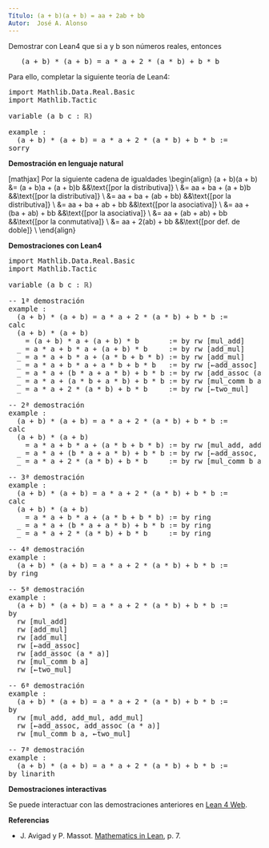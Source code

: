 ```yaml
---
Título: (a + b)(a + b) = aa + 2ab + bb
Autor:  José A. Alonso
---
```


Demostrar con Lean4 que si a y b son números reales, entonces
<pre lang="text">
   (a + b) * (a + b) = a * a + 2 * (a * b) + b * b
</pre>

Para ello, completar la siguiente teoría de Lean4:

<pre lang="lean">
import Mathlib.Data.Real.Basic
import Mathlib.Tactic

variable (a b c : ℝ)

example :
  (a + b) * (a + b) = a * a + 2 * (a * b) + b * b :=
sorry
</pre>
<!--more-->

<b>Demostración en lenguaje natural</b>

[mathjax]
Por la siguiente cadena de igualdades
\begin{align}
(a + b)(a + b)
&= (a + b)a + (a + b)b    &&\text{[por la distributiva]} \\
&= aa + ba + (a + b)b     &&\text{[por la distributiva]} \\
&= aa + ba + (ab + bb)    &&\text{[por la distributiva]} \\
&= aa + ba + ab + bb      &&\text{[por la asociativa]} \\
&= aa + (ba + ab) + bb    &&\text{[por la asociativa]} \\
&= aa + (ab + ab) + bb    &&\text{[por la conmutativa]} \\
&= aa + 2(ab) + bb        &&\text{[por def. de doble]} \\
\end{align}

<b>Demostraciones con Lean4</b>

<pre lang="lean">
import Mathlib.Data.Real.Basic
import Mathlib.Tactic

variable (a b c : ℝ)

-- 1ª demostración
example :
  (a + b) * (a + b) = a * a + 2 * (a * b) + b * b :=
calc
  (a + b) * (a + b)
    = (a + b) * a + (a + b) * b       := by rw [mul_add]
  _ = a * a + b * a + (a + b) * b     := by rw [add_mul]
  _ = a * a + b * a + (a * b + b * b) := by rw [add_mul]
  _ = a * a + b * a + a * b + b * b   := by rw [←add_assoc]
  _ = a * a + (b * a + a * b) + b * b := by rw [add_assoc (a * a)]
  _ = a * a + (a * b + a * b) + b * b := by rw [mul_comm b a]
  _ = a * a + 2 * (a * b) + b * b     := by rw [←two_mul]

-- 2ª demostración
example :
  (a + b) * (a + b) = a * a + 2 * (a * b) + b * b :=
calc
  (a + b) * (a + b)
    = a * a + b * a + (a * b + b * b) := by rw [mul_add, add_mul, add_mul]
  _ = a * a + (b * a + a * b) + b * b := by rw [←add_assoc, add_assoc (a * a)]
  _ = a * a + 2 * (a * b) + b * b     := by rw [mul_comm b a, ←two_mul]

-- 3ª demostración
example :
  (a + b) * (a + b) = a * a + 2 * (a * b) + b * b :=
calc
  (a + b) * (a + b)
    = a * a + b * a + (a * b + b * b) := by ring
  _ = a * a + (b * a + a * b) + b * b := by ring
  _ = a * a + 2 * (a * b) + b * b     := by ring

-- 4ª demostración
example :
  (a + b) * (a + b) = a * a + 2 * (a * b) + b * b :=
by ring

-- 5ª demostración
example :
  (a + b) * (a + b) = a * a + 2 * (a * b) + b * b :=
by
  rw [mul_add]
  rw [add_mul]
  rw [add_mul]
  rw [←add_assoc]
  rw [add_assoc (a * a)]
  rw [mul_comm b a]
  rw [←two_mul]

-- 6ª demostración
example :
  (a + b) * (a + b) = a * a + 2 * (a * b) + b * b :=
by
  rw [mul_add, add_mul, add_mul]
  rw [←add_assoc, add_assoc (a * a)]
  rw [mul_comm b a, ←two_mul]

-- 7ª demostración
example :
  (a + b) * (a + b) = a * a + 2 * (a * b) + b * b :=
by linarith
</pre>

<b>Demostraciones interactivas</b>

Se puede interactuar con las demostraciones anteriores en <a href="https://lean.math.hhu.de/#url=https://raw.githubusercontent.com/jaalonso/Calculemus2/main/src/(a+b)(a+b)_eq_aa+2ab+bb.lean" rel="noopener noreferrer" target="_blank">Lean 4 Web</a>.

<b>Referencias</b>

<ul>
<li> J. Avigad y P. Massot. <a href="https://bit.ly/3U4UjBk">Mathematics in Lean</a>, p. 7.</li>
</ul>
